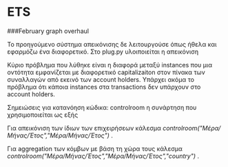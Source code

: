 # ETS
###February graph overhaul

Το προηγούμενο σύστημα απεικόνισης δε λειτουργούσε όπως ήθελα και εφαρμόζω ένα διαφορετικό. Στο plug.py υλοιποιείται η απεικόνιση

Κύριο πρόβλημα που λύθηκε είναι η διαφορά μεταξύ instances που μια οντότητα
εμφανίζεται με διαφορετικό capitalizaiton στον πίνακα των συναλλαγών από εκεινό των account holders.
Υπάρχει ακόμα το πρόβλημα ότι κάποια instances στα transactions δεν υπάρχουν στο account holders.

Σημειώσεις για κατανόηση κώδικα:
controlroom η συνάρτηση που χρησιμοποιείται ως εξής
<p>Για απεικόνιση των ίδιων των επιχειρήσεων κάλεσμα <em>controlroom("Μέρα/Μήνας/Έτος","Μέρα/Μήνας/Έτος")</em> . </p>
<p>Για aggregation των κόμβων με βάση τη χώρα τους κάλεσμα <em>controlroom("Μέρα/Μήνας/Έτος","Μέρα/Μήνας/Έτος","country")</em> .</p>
